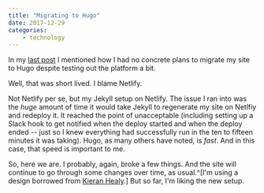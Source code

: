 ```yaml
---
title: "Migrating to Hugo"
date: 2017-12-29 
categories:
    - technology 
---
```


In my [last post](https://jasonheppler.org/2017/12/05/https/) I mentioned how
I had no concrete plans to migrate my site to Hugo despite testing out the
platform a bit. 

Well, that was short lived. I blame Netlify.

Not Netlify per se, but my Jekyll setup on Netlify. The issue I ran into was
the *huge* amount of time it would take Jekyll to regenerate my site on
Netlfiy and redeploy it. It reached the point of unacceptable (including
setting up a Slack hook to get notified when the deploy started and when the
deploy ended -- just so I knew everything had successfully run in the ten to
fifteen minutes it was taking). Hugo, as many others have noted, is *fast*.
And in this case, that speed is important to me. 

So, here we are. I probably, again, broke a few things. And the site will
continue to go through some changes over time, as usual.^[I'm using a design
borrowed from [Kieran Healy](https://kieranhealy.org).] But so far, I'm liking
the new setup.
